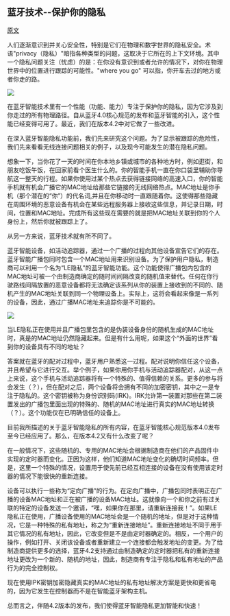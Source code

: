 ## 蓝牙技术--保护你的隐私

[原文](http://blog.bluetooth.com/bluetooth-technology-protecting-your-privacy/)

人们逐渐意识到并关心安全性，特别是它们在物理和数字世界的隐私安全。术语"privacy（隐私）"暗指各种类型的问题，这取决于它所在的上下文环境。其中一个隐私问题关注（忧虑）的是：在你没有意识到或者允许的情况下，对你在物理世界中的位置进行跟踪的可能性。"where you go" 可以指，你开车去过的地方或者你走的路。

<img src ="http://blog.bluetooth.com/wp-content/uploads/2015/04/girlwalkingtoschool_000006474479small.jpg" />

在蓝牙智能技术里有一个性能（功能、能力）专注于保护你的隐私，因为它涉及到你走过的所有物理路径。自从蓝牙4.0核心规范的发布和蓝牙智能的引入，这个性能已经变得可用了。最近，我们在版本4.2中对它做了一些改进。

在深入蓝牙智能隐私功能前，我们先来研究这个问题。为了显示被跟踪的危险性，我们先来看看无线连接问题相关的例子，以及现今可能发生的潜在隐私问题。

想象一下，当你花了一天的时间在你本地乡镇或城市的各种地方时，例如逛街，和朋友吃饭午饭，在回家前看个医生什么的。你的智能手机一直在你口袋里辅助你导航这一整天的行程。如果你使用过某个热点去获得链接网络的高速入口，你的智能手机就有机会广播它的MAC地址给那些它链接的无线网络热点。MAC地址是你手机（那个潜在的“你”）的代名词,并且在你移动时一直跟随着你。这使得那些隐藏在周围环境的恶意设备有机会在某些远程服务器上接收这些信息，并记录日期，时间，位置和MAC地址。完成所有这些现在需要的就是把MAC地址关联到你的个人身份上，然后你就被跟踪上了。

从另一方来说，蓝牙技术就有所不同了。

蓝牙智能设备，如活动追踪器，通过一个广播的过程向其他设备宣告它们的存在。蓝牙智能广播包同时包含一个MAC地址用来识别设备。为了保护用户隐私，制造商可以利用一个名为“LE隐私”的蓝牙智能功能。这个功能使得广播包内包含的MAC地址可被一个由制造商确定的随时间间隔改变的随机值来替代。任何在你行驶路线间隔放置的恶意设备都将无法确定该系列从你的装置上接收到的不同的、随机产生的MAC地址关联到同一个物理设备上。实际上，这将会看起来像是一系列的设备，因此，通过广播MAC地址来追踪你是不可能的。

<img src ="http://blog.bluetooth.com/wp-content/uploads/2015/04/PrivacyLE-01.jpg" />

当LE隐私正在使用并且广播包里包含的是伪装设备身份的随机生成的MAC地址时，真是的MAC地址仍然隐藏起来。但是有什么用呢，如果这个“外面的世界”看到你的设备具有不同的地址？

答案就在蓝牙的配对过程中，蓝牙用户熟悉这一过程。配对说明你信任这个设备，并且希望与它进行交互。举个例子，如果你用你手机与活动追踪器配对，从这一点上来说，这个手机与活动追踪器将有一个特殊的、值得信赖的关系。更多的参与将会发生（？），但在配对之后，两个设备将会拥有不同的加密密钥，其中之一是专注于隐私的。这个密钥被称为身份识别码(IRK)。IRK允许第一装置对那些在第二装置发出的广播包里面出现的特殊的、随机的MAC地址进行真实的MAC地址转换（？）。这个功能仅在已明确信任的设备上。

目前我所描述的关于蓝牙智能隐私的所有内容，在蓝牙智能核心规范版本4.0发布至今已经应用了。那么，在版本4.2又有什么改变了呢？

在一般情况下，这些随机的、专用的MAC地址会根据制造商在他们的产品固件中实现的定时器而变化。正因为这样，他们知道MAC地址变化的确切时间频率。但是，这里一个特殊的情况，设置用于使先前已经互相连接的设备在没有使用该定时器的情况下能很快的重新连接。

设备可以执行一些称为“定向广播”的行为。在定向广播中，广播包同时表明正在广播的设备MAC地址和正在被广播的设备MAC地址。这就像向一个和你之前有过关联的特定的设备发送一个邀请，“嘿，如果你在那里，请重新连接我！”。如果LE隐私正在使用，广播设备使用的MAC地址会是一个随机的地址，但是对于这种情况，它是一种特殊的私有地址，称之为“重新连接地址”。重新连接地址不同于用于其它情况的私有地址，因此，它改变但是不是由定时器确定的。相反，一个用户的操作，例如打开、关闭该设备或者重新建立一个连接都会触发地址的变更。为了给制造商提供更多的选择，蓝牙4.2支持通过由制造确定的定时器把私有的重新连接地址更改为一个新的、随机的地址，因此，制造商有专注于隐私和私有地址的产品行为的完全控制权。

现在使用IPK密钥加密隐藏真实的MAC地址的私有地址解决方案是更快和更省电的，因为它发生在控制器而不是在智能蓝牙架构主机。

总而言之，伴随4.2版本的发布，我们使得蓝牙智能隐私更加智能和快速！